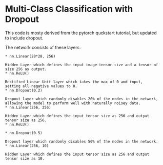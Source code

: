# Multi-Class Classification with Dropout #

This code is mosty derived from the pytorch quckstart tutorial, but updated to include dropout.

The network consists of these layers:

    * nn.Linear(28*28, 256)

    Hidden Layer which defines the input image tensor size and a tensor of size 256 as output.
    * nn.ReLU()

    Rectified Linear Unit layer which takes the max of 0 and input, setting all negative values to 0.
    * nn.Dropout(0.2)

    Dropout layer which randomly disables 20% of the nodes in the network, allowing the model to perform well with naturally noisey data.
    * nn.Linear(256, 256)

    Hidden Layer which defines the input tensor size as 256 and output tensor size as 256.
    * nn.ReLU()

    * nn.Dropout(0.5)

    Dropout layer which randomly disables 50% of the nodes in the network.
    * nn.Linear(256, 10)

    Hidden Layer which defines the input tensor size as 256 and output tensor size as 10.


